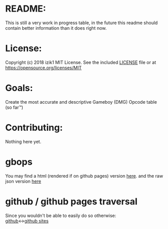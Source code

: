 # README:
This is still a very work in progress table, in the future this readme should contain better information than it does right now.

# License:
Copyright (c) 2018 izik1 MIT License. See the included [LICENSE](LICENSE) file or at <https://opensource.org/licenses/MIT>


# Goals:
Create the most accurate and descriptive Gameboy (DMG) Opcode table (so far™)

# Contributing:

Nothing here yet.

# gbops
You may find a html (rendered if on github pages) version [here](table/table.html). and the raw json version [here](table/dmgops.json)

# github / github pages traversal 
Since you wouldn't be able to easily do so otherwise:  
[github](https://github.com/izik1/gbops)<->[github sites](https://izik1.github.io/gbops/)
